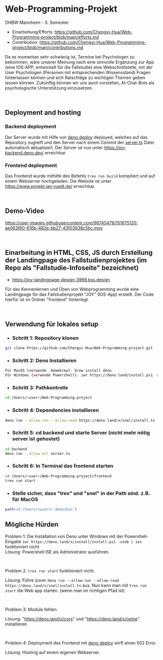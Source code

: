 # Web-Programming-Projekt
DHBW Mannheim - 3. Semester
- Einarbeitung/Efforts: https://github.com/Chengyi-Hua/Web-Programming-project/blob/main/efforts.md
- Contribution: https://github.com/Chengyi-Hua/Web-Programming-project/blob/main/contributions.md

Da es momentan sehr schwierig ist, Termine bei Psychologen zu bekommen, wäre unserer Meinung nach eine sinnvolle Ergänzung zur App (eine IOS-APP, entwickelt für die Fallstudie) eine Webschnittstelle, mit der User Psychologen (Personen mit entsprechenden Wissensstand) Fragen hinterlassen können und sich Ratschläge zu wichtigen Themen geben lassen können. Zukünftig können wir uns auch vorstellen, AI-Chat-Bots als psychologische Unterstützung einzusetzen.

<br/>

## Deployment and hosting

### Backend deployment
Der Server wurde mit Hilfe von [deno deploy](https://deno.com/deploy) deployed, welches auf das Repository zugreift und den Server nach einem Commit der [server.ts](/backend/server.ts) Datei automatisch aktualisiert. Der Server ist nun unter https://joy-backend.deno.dev/ erreichbar. 

### Frontend deployment
Das Frontend wurde mithilfe des Befehls `trex run build` kompiliert und auf einem Webserver hochgeladen. Die Website ist unter https://www.projekt.jan-ruedt.de/ erreichbar. 

<br/>

## Demo-Video




https://user-images.githubusercontent.com/96745479/151675120-ae063f60-616b-482e-bb27-43f03638c5bc.mov

<br/>

## Einarbeitung in HTML, CSS, JS durch Erstellung der Landingpage des Fallstudienprojektes (im Repo als "Fallstudie-Infoseite" bezeichnet)

- https://joy-landingpage-design-3969.bss.design

Für das Kennenlernen und Üben von Webprogramming wurde eine Landingpage für das Fallstudienprojekt "JOY" (IOS-App) erstellt. Der Code hierfür ist im Ordner "frontend" hinterlegt.

<br/>

## Verwendung für lokales setup
- ### Schritt 1: Repository klonen 

```bash
git clone https://github.com/Chengyi-Hua/Web-Programming-project.git
```
- ### Schritt 2: Deno Installieren

```bash
Für MacOS (verwende  Homebrew): brew install deno
Für Windows (verwende Powershell): iwr https://deno.land/install.ps1 -useb | iex
```
- ### Schritt 3: Pathkontrolle 
```bash
cd /Users/<user>/Web-Programming-project
```
- ### Schritt 4: Dependencies installieren
```bash
deno run --allow-run --allow-read https://deno.land/x/snel/install.ts
```
- ### Schritt 5: cd backend und starte Server (nicht mehr nötig server ist gehostet)
```bash
cd backend
deno run --allow-all server.ts
```
- ### Schritt 6: In Terminal das frontend starten
```bash
cd /Users/<user>/Web-Programming-project/frontend
trex run start
```
- ### Stelle sicher, dass "trex" und "snel" in der Path sind. z.B. für MacOS
```bash
path+=('/Users/<user>/.deno/bin')
```  


## Mögliche Hürden
Problem 1: Die Installation von Deno unter Windows mit der Powershell-Eingabe `iwr https://deno.land/x/install/install.ps1 -useb | iex ` funktioniert nicht.<br>
Lösung: Powershell ISE als Administrator ausführen.

<br/>

Problem 2: `trex run start` funktioniert nicht. <br>

Lösung: Führe zuvor `deno run --allow-run --allow-read https://deno.land/x/snel/install.ts` aus.
Nun kann man mit `trex run start` die Web app starten. (wenn man im richtigen Pfad ist)

<br/>

Problem 3: Module fehlen. <br>

Lösung: "https://deno.land/x/cors" und "https://deno.land/x/opine" installieren.

<br/>

Problem 4: Deployment des Frontend mit [deno deploy](https://deno.com/deploy) wirft einen 502 Error.<br>

Lösung: Hosting auf einem eigenen Webserver.


